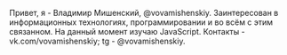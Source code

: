 Привет, я - Владимир Мишенский, @vovamishenskiy.
Заинтересован в информационных технологиях, программировании и во всём с этим связанном. 
На данный момент изучаю JavaScript.
Контакты - vk.com/vovamishenskiy; tg - @vovamishenskiy. 
